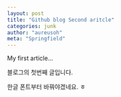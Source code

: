```yaml
---
layout: post
title: "Github blog Second aritcle"
categories: junk
author: "aureusoh"
meta: "Springfield"
---
```


My first article...

블로그의 첫번째 글입니다.

한글 폰트부터 바꿔야겠네요. ㅎ
